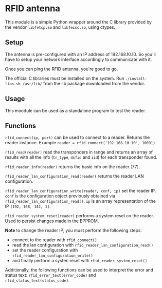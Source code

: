 # RFID antenna

This module is a simple Python wrapper around the C library provided by the
vendor `libfetcp.so` and `libfeisc.so`, using ctypes.

## Setup

The antenna is pre-configured with an IP address of 192.168.10.10. So you'll
have to setup your network interface accordingly to communicate with it.

Once you can ping the RFID antenna, you're good to go.

The official C libraries must be installed on the system. Run `./install-libs.sh /usr/lib/` from the lib package downloaded from the vendor.

## Usage

This moodule can be used as a standalone program to test the reader.

## Functions

`rfid_connect(ip, port)` can be used to connect to a reader. Returns the reader
instance. Example `reader = rfid_connect('192.168.10.10', 10001)`.

`rfid_read(reader)`  read the transponders in range and returns an array of
results with all the info (`tr_type`, `dsfid` and `iid`) for each transponder
found.

`rfid_reader_info(reader)` returns the basic info on the reader (77).

`rfid_reader_lan_configuration_read(reader)` returns the reader LAN
configuration.

`rfid_reader_lan_configuration_write(reader, conf, ip)` set the reader IP.
`conf` is the configuration object previously obtained via
`rfid_reader_lan_configuration_read()`, `ip` is an array representation of the
IP `[192, 168, 142, 1]`.

`rfid_reader_system_reset(reader)` performs a system reset on the reader. Used
to persist changes made in the EPPROM.

**Note** to change the reader IP, you must perform the following steps:  
* connect to the reader with `rfid_connect()`  
* read the lan configuration with `rfid_reader_lan_configuration_read()`  
* set the reader configuration with `rfid_reader_lan_configuration_write()`  
* and finally perform a systen reset with `rfid_reader_system_reset()`

Additionally, the following functions can be used to interpret the error and
status text: `rfid_error_text(error_code)` and `rfid_status_text(status_code)`.
